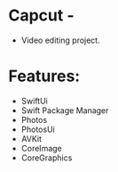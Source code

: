 # Capcut -

* Video editing project.

# Features: 

- SwiftUi 
- Swift Package Manager
- Photos
- PhotosUi
- AVKit
- CoreImage
- CoreGraphics